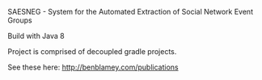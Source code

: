 SAESNEG - System for the Automated Extraction of Social Network Event Groups

Build with Java 8

Project is comprised of decoupled gradle projects. 

See these here: http://benblamey.com/publications
